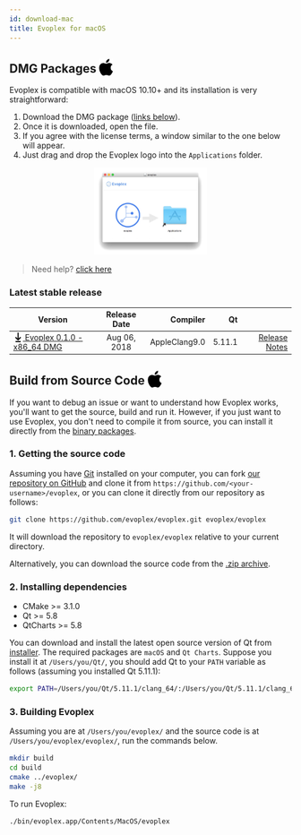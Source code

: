 ```yaml
---
id: download-mac
title: Evoplex for macOS
---
```


## DMG Packages <img src="/img/apple-logo.svg" width="25" style="vertical-align: sub;">

Evoplex is compatible with macOS 10.10+ and its installation is very straightforward:

1. Download the DMG package ([links below](#latest-stable-release)).
2. Once it is downloaded, open the file.
3. If you agree with the license terms, a window similar to the one below will appear.
4. Just drag and drop the Evoplex logo into the `Applications` folder.

<center>
<img src="/img/evoplex-dmg.png" width="40%">
</center>

> Need help? [click here](/help)

### Latest stable release

| Version             | Release Date  | Compiler  | Qt    |     |
| ------------------- |:-------------:| ---------:| -----:| ---:|
| [<img src="/img/download-black.svg" width="17" style="vertical-align: sub;"> Evoplex 0.1.0 - x86_64 DMG](https://github.com/evoplex/evoplex/releases/download/0.1.0/evoplex-0.1.0.x86_64.dmg) | Aug 06, 2018    | AppleClang9.0 | 5.11.1| [Release Notes](/blog/2018/08/06/evoplex-010-released) |




## Build from Source Code <img src="/img/apple-logo.svg" width="25" style="vertical-align: sub;">

If you want to debug an issue or want to understand how Evoplex works, you'll want to get the source, build and run it. However, if you just want to use Evoplex, you don't need to compile it from source, you can install it directly from the [binary packages](#latest-stable-release).

### 1. Getting the source code
Assuming you have [Git](https://git-scm.com/downloads) installed on your computer, you can fork [our repository on GitHub](https://github.com/evoplex/evoplex) and clone it from `https://github.com/<your-username>/evoplex`, or you can clone it directly from our repository as follows:
```sh
git clone https://github.com/evoplex/evoplex.git evoplex/evoplex
```
It will download the repository to `evoplex/evoplex` relative to your current directory.

Alternatively, you can download the source code from the [.zip archive](https://github.com/evoplex/evoplex/archive/master.zip).

### 2. Installing dependencies
* CMake >= 3.1.0
* Qt >= 5.8
* QtCharts >= 5.8

You can download and install the latest open source version of Qt from [installer](https://www.qt.io/download). The required packages are `macOS` and `Qt Charts`. Suppose you install it at `/Users/you/Qt/`, you should add Qt to your `PATH` variable as follows (assuming you installed Qt 5.11.1):
``` bash
export PATH=/Users/you/Qt/5.11.1/clang_64/:/Users/you/Qt/5.11.1/clang_64/bin/:$PATH
```

### 3. Building Evoplex
Assuming you are at `/Users/you/evoplex/` and the source code is at `/Users/you/evoplex/evoplex/`, run the commands below.
``` bash
mkdir build
cd build
cmake ../evoplex/
make -j8
```

To run Evoplex:
``` bash
./bin/evoplex.app/Contents/MacOS/evoplex
```
